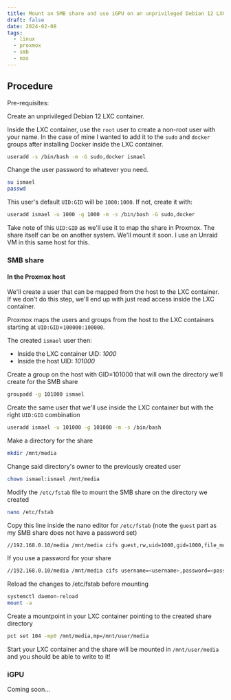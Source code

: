 ```yaml
---
title: Mount an SMB share and use iGPU on an unprivileged Debian 12 LXC container in Proxmox
draft: false
date: 2024-02-08
tags:
  - linux
  - proxmox
  - smb
  - nas
---
```

## Procedure

Pre-requisites:

Create an unprivileged Debian 12 LXC container.

Inside the LXC container, use the `root` user to create a non-root user with your name. In the case of mine I wanted to add it to the ``sudo`` and ``docker`` groups after installing Docker inside the LXC container.

<!-- more -->
``` bash
useradd -s /bin/bash -m -G sudo,docker ismael
```

Change the user password to whatever you need.

``` bash
su ismael
passwd
```

This user's default `UID:GID` will be `1000:1000`. If not, create it with:

``` bash
useradd ismael -u 1000 -g 1000 -m -s /bin/bash -G sudo,docker
```

Take note of this `UID:GID` as we'll use it to map the share in Proxmox. The share itself can be on another system. We'll mount it soon. I use an Unraid VM in this same host for this.

### SMB share

#### In the Proxmox host

We'll create a user that can be mapped from the host to the LXC container. If we don't do this step, we'll end up with just read access inside the LXC container.

Proxmox maps the users and groups from the host to the LXC containers starting at `UID:GID`=`100000:100000`.

The created `ismael` user then:

- Inside the LXC container UID: _1000_
- Inside the host UID: _101000_

Create a group on the host with GID=101000 that will own the directory we'll create for the SMB share

``` bash
groupadd -g 101000 ismael
```

Create the same user that we'll use inside the LXC container but with the right `UID:GID` combination

``` bash
useradd ismael -u 101000 -g 101000 -m -s /bin/bash
```

Make a directory for the share

``` bash
mkdir /mnt/media
```

Change said directory's owner to the previously created user

``` bash
chown ismael:ismael /mnt/media
```

Modify the `/etc/fstab` file to mount the SMB share on the directory we created

``` bash
nano /etc/fstab
```

Copy this line inside the nano editor for `/etc/fstab` (note the `guest` part as my SMB share does not have a password set)

``` bash
//192.168.0.10/media /mnt/media cifs guest,rw,uid=1000,gid=1000,file_mode=0777,dir_mode=0777 0 0
```

If you use a password for your share

``` bash
//192.168.0.10/media /mnt/media cifs username=<username>,password=<password>,rw,uid=1000,gid=1000,file_mode=0777,dir_mode=0777 0 0
```

Reload the changes to /etc/fstab before mounting

``` bash
systemctl daemon-reload
mount -a
```

Create a mountpoint in your LXC container pointing to the created share directory

``` bash
pct set 104 -mp0 /mnt/media,mp=/mnt/user/media
```

Start your LXC container and the share will be mounted in `/mnt/user/media` and you should be able to write to it!

### iGPU

Coming soon...
